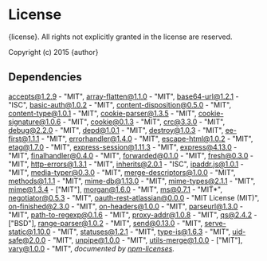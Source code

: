 # License

{license}. All rights not explicitly granted in the license are reserved.

Copyright (c) 2015 {author}

## Dependencies
[accepts@1.2.9](&quot;https://github.com/jshttp/accepts&quot;) - &quot;MIT&quot;, [array-flatten@1.1.0](&quot;https://github.com/blakeembrey/array-flatten&quot;) - &quot;MIT&quot;, [base64-url@1.2.1](&quot;https://github.com/joaquimserafim/base64-url&quot;) - &quot;ISC&quot;, [basic-auth@1.0.2](&quot;https://github.com/jshttp/basic-auth&quot;) - &quot;MIT&quot;, [content-disposition@0.5.0](&quot;https://github.com/jshttp/content-disposition&quot;) - &quot;MIT&quot;, [content-type@1.0.1](&quot;https://github.com/jshttp/content-type&quot;) - &quot;MIT&quot;, [cookie-parser@1.3.5](&quot;https://github.com/expressjs/cookie-parser&quot;) - &quot;MIT&quot;, [cookie-signature@1.0.6](&quot;https://github.com/visionmedia/node-cookie-signature&quot;) - &quot;MIT&quot;, [cookie@0.1.3](&quot;https://github.com/jshttp/cookie&quot;) - &quot;MIT&quot;, [crc@3.3.0](&quot;https://github.com/alexgorbatchev/node-crc&quot;) - &quot;MIT&quot;, [debug@2.2.0](&quot;https://github.com/visionmedia/debug&quot;) - &quot;MIT&quot;, [depd@1.0.1](&quot;https://github.com/dougwilson/nodejs-depd&quot;) - &quot;MIT&quot;, [destroy@1.0.3](&quot;https://github.com/stream-utils/destroy&quot;) - &quot;MIT&quot;, [ee-first@1.1.1](&quot;https://github.com/jonathanong/ee-first&quot;) - &quot;MIT&quot;, [errorhandler@1.4.0](&quot;https://github.com/expressjs/errorhandler&quot;) - &quot;MIT&quot;, [escape-html@1.0.2](&quot;https://github.com/component/escape-html&quot;) - &quot;MIT&quot;, [etag@1.7.0](&quot;https://github.com/jshttp/etag&quot;) - &quot;MIT&quot;, [express-session@1.11.3](&quot;https://github.com/expressjs/session&quot;) - &quot;MIT&quot;, [express@4.13.0](&quot;https://github.com/strongloop/express&quot;) - &quot;MIT&quot;, [finalhandler@0.4.0](&quot;https://github.com/pillarjs/finalhandler&quot;) - &quot;MIT&quot;, [forwarded@0.1.0](&quot;https://github.com/jshttp/forwarded&quot;) - &quot;MIT&quot;, [fresh@0.3.0](&quot;https://github.com/jshttp/fresh&quot;) - &quot;MIT&quot;, [http-errors@1.3.1](&quot;https://github.com/jshttp/http-errors&quot;) - &quot;MIT&quot;, [inherits@2.0.1](&quot;https://github.com/isaacs/inherits&quot;) - &quot;ISC&quot;, [ipaddr.js@1.0.1](&quot;https://github.com/whitequark/ipaddr.js&quot;) - &quot;MIT&quot;, [media-typer@0.3.0](&quot;https://github.com/jshttp/media-typer&quot;) - &quot;MIT&quot;, [merge-descriptors@1.0.0](&quot;https://github.com/component/merge-descriptors&quot;) - &quot;MIT&quot;, [methods@1.1.1](&quot;https://github.com/jshttp/methods&quot;) - &quot;MIT&quot;, [mime-db@1.13.0](&quot;https://github.com/jshttp/mime-db&quot;) - &quot;MIT&quot;, [mime-types@2.1.1](&quot;https://github.com/jshttp/mime-types&quot;) - &quot;MIT&quot;, [mime@1.3.4](&quot;https://github.com/broofa/node-mime&quot;) - [&quot;MIT&quot;], [morgan@1.6.0](&quot;https://github.com/expressjs/morgan&quot;) - &quot;MIT&quot;, [ms@0.7.1](&quot;https://github.com/guille/ms.js&quot;) - &quot;MIT*&quot;, [negotiator@0.5.3](&quot;https://github.com/jshttp/negotiator&quot;) - &quot;MIT&quot;, [oauth-rest-atlassian@0.0.0](&quot;https://github.com/Cellarise/OAuth-REST-Atlassian&quot;) - &quot;MIT License (MIT)&quot;, [on-finished@2.3.0](&quot;https://github.com/jshttp/on-finished&quot;) - &quot;MIT&quot;, [on-headers@1.0.0](&quot;https://github.com/jshttp/on-headers&quot;) - &quot;MIT&quot;, [parseurl@1.3.0](&quot;https://github.com/expressjs/parseurl&quot;) - &quot;MIT&quot;, [path-to-regexp@0.1.6](&quot;https://github.com/component/path-to-regexp&quot;) - &quot;MIT&quot;, [proxy-addr@1.0.8](&quot;https://github.com/jshttp/proxy-addr&quot;) - &quot;MIT&quot;, [qs@2.4.2](&quot;git+https://github.com/hapijs/qs&quot;) - [&quot;BSD&quot;], [range-parser@1.0.2](&quot;https://github.com/jshttp/range-parser&quot;) - &quot;MIT&quot;, [send@0.13.0](&quot;https://github.com/pillarjs/send&quot;) - &quot;MIT&quot;, [serve-static@1.10.0](&quot;https://github.com/expressjs/serve-static&quot;) - &quot;MIT&quot;, [statuses@1.2.1](&quot;https://github.com/jshttp/statuses&quot;) - &quot;MIT&quot;, [type-is@1.6.3](&quot;https://github.com/jshttp/type-is&quot;) - &quot;MIT&quot;, [uid-safe@2.0.0](&quot;https://github.com/crypto-utils/uid-safe&quot;) - &quot;MIT&quot;, [unpipe@1.0.0](&quot;https://github.com/stream-utils/unpipe&quot;) - &quot;MIT&quot;, [utils-merge@1.0.0](&quot;https://github.com/jaredhanson/utils-merge&quot;) - [&quot;MIT&quot;], [vary@1.0.0](&quot;https://github.com/jshttp/vary&quot;) - &quot;MIT&quot;, 
*documented by [npm-licenses](http://github.com/AceMetrix/npm-license.git)*.